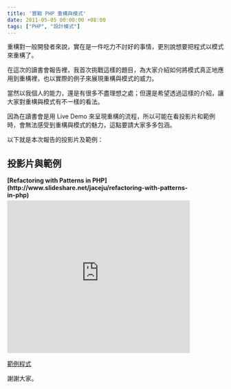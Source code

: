 ```yaml
---
title: '實戰 PHP 重構與模式'
date: 2011-05-05 00:00:00 +08:00
tags: ["PHP", "設計模式"]
---
```


重構對一般開發者來說，實在是一件吃力不討好的事情，更別說想要把程式以模式來重構了。

在這次的讀書會報告裡，我首次挑戰這樣的題目，為大家介紹如何將模式真正地應用到重構裡，也以實際的例子來展現重構與模式的威力。

當然以我個人的能力，還是有很多不盡理想之處；但還是希望透過這樣的介紹，讓大家對重構與模式有不一樣的看法。

因為在讀書會是用 Live Demo 來呈現重構的流程，所以可能在看投影片和範例時，會無法感受到重構與模式的魅力，這點要請大家多多包涵。

以下就是本次報告的投影片及範例：

<!-- more -->

## 投影片與範例
<div style="width:425px" id="__ss_7845399"> <strong style="display:block;margin:12px 0 4px">[Refactoring with Patterns in PHP](http://www.slideshare.net/jaceju/refactoring-with-patterns-in-php)</strong> <iframe src="http://www.slideshare.net/slideshow/embed_code/7845399" width="425" height="355" frameborder="0" marginwidth="0" marginheight="0" scrolling="no"></iframe></div>

[範例程式](https://github.com/jaceju/PHP-Refactoring-And-Patterns)

謝謝大家。

